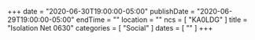 +++
date = "2020-06-30T19:00:00-05:00"
publishDate = "2020-06-29T19:00:00-05:00"
endTime = ""
location = ""
ncs = [ "KA0LDG" ]
title = "Isolation Net 0630"
categories = [ "Social" ]
dates = [ "" ]
+++
